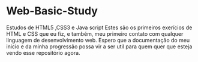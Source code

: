 # Web-Basic-Study
 Estudos de HTML5 ,CSS3 e Java script
 Estes são os primeiros exerícios de HTML e CSS que eu fiz, e também, meu primeiro contato com qualquer linguagem de desenvolvimento web.
Espero que a documentação do meu inicio e da minha progressão possa vir a ser util para quem quer que esteja vendo esse repositório agora.
